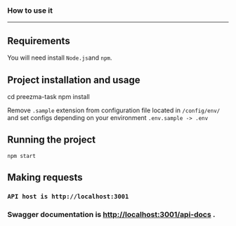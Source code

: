 ### How to use it

---

## Requirements

You will need install `Node.js`and `npm`.

## Project installation and usage

cd preezma-task
npm install

Remove `.sample` extension from configuration file located in `/config/env/` and set configs depending on your environment
`.env.sample -> .env`

## Running the project

    npm start

## Making requests

### `API host is http://localhost:3001`

### Swagger documentation is [http://localhost:3001/api-docs](http://localhost:3001/api-docs) .
